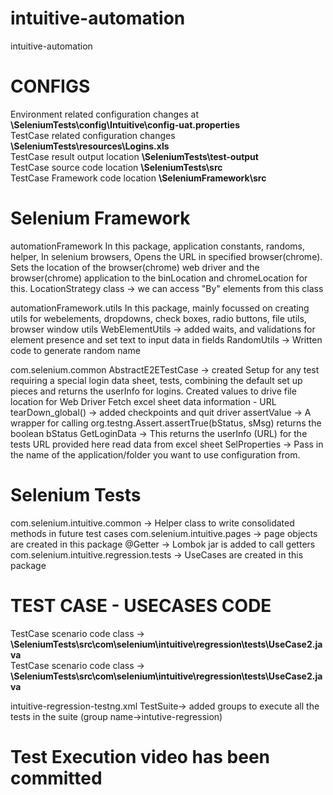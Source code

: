 # intuitive-automation
intuitive-automation


# CONFIGS
Environment related configuration changes at <b>\SeleniumTests\config\Intuitive\config-uat.properties</b></br>
TestCase related configuration changes <b>\SeleniumTests\resources\Logins.xls</b></br>
TestCase result output location <b>\SeleniumTests\test-output</b></br>
TestCase source code location <b>\SeleniumTests\src</b></br>
TestCase Framework code location <b>\SeleniumFramework\src</b></br>

# Selenium Framework
automationFramework
In this package, application constants, randoms, helper,
In selenium browsers,
Opens the URL in specified browser(chrome). Sets the location of the browser(chrome) web driver and
the browser(chrome) application to the binLocation and chromeLocation for this.
LocationStrategy class -> we can access "By" elements from this class

automationFramework.utils
In this package, mainly focussed on creating utils for webelements, dropdowns, check boxes, radio buttons, file utils, browser window utils 
WebElementUtils -> added waits, and validations for element presence and set text to input data in fields
RandomUtils -> Written code to generate random name  

com.selenium.common
AbstractE2ETestCase -> created Setup for any test requiring a special login data sheet, tests, combining the default set up pieces and returns the userInfo for logins.
Created values to drive file location for Web Driver
Fetch excel sheet data information - URL
tearDown_global() -> added checkpoints and quit driver
assertValue -> A wrapper for calling org.testng.Assert.assertTrue(bStatus, sMsg) returns the boolean bStatus
GetLoginData -> 	This returns the userInfo (URL) for the tests URL provided here read data from excel sheet
SelProperties -> Pass in the name of the application/folder you want to use configuration from.

# Selenium Tests
com.selenium.intuitive.common -> Helper class to write consolidated methods in future test cases
com.selenium.intuitive.pages -> page objects are created in this package
@Getter -> Lombok jar is added to call getters
com.selenium.intuitive.regression.tests -> UseCases are created in this package

# TEST CASE - USECASES CODE 
TestCase scenario code class -> <b>\SeleniumTests\src\com\selenium\intuitive\regression\tests\UseCase2.java</b></br>
TestCase scenario code class -> <b>\SeleniumTests\src\com\selenium\intuitive\regression\tests\UseCase2.java</b></br>

intuitive-regression-testng.xml
TestSuite-> added groups to execute all the tests in the suite (group name->intutive-regression)

# Test Execution video has been committed 

